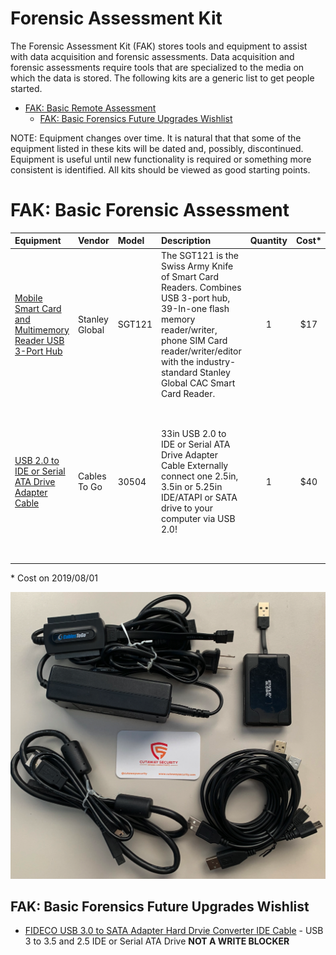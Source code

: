 # Forensic Assessment Kit

The Forensic Assessment Kit (FAK) stores tools and equipment to assist with data acquisition and forensic assessments. Data acquisition and forensic assessments require tools that are specialized to the media on which the data is stored. The following kits are a generic list to get people started.

* [FAK: Basic Remote Assessment](./README.md#fak-basic-forensic-assessment)
  * [FAK: Basic Forensics Future Upgrades Wishlist](./README.md#fak-basic-forensics-future-upgrades-wishlist)

NOTE: Equipment changes over time. It is natural that that some of the equipment listed in these kits will be dated and, possibly, discontinued. Equipment is useful until new functionality is required or something more consistent is identified. All kits should be viewed as good starting points.

# FAK: Basic Forensic Assessment

| Equipment | Vendor | Model | Description | Quantity | Cost* | Note |
| :--- | :--- | :--- | :--- | :---: | :---: | :--- |
| [Mobile Smart Card and Multimemory Reader USB 3-Port Hub](https://stanleyglobaltech.com/products/sgt121.html) | Stanley Global | SGT121 | The SGT121 is the Swiss Army Knife of Smart Card Readers.  Combines USB 3-port hub, 39-In-one flash memory reader/writer, phone SIM Card reader/writer/editor with the industry-standard Stanley Global CAC Smart Card Reader.  | 1 | $17 | This is typically not optional. May or may not come with lead wires. __NOT A WRITE BLOCKER__|
| [USB 2.0 to IDE or Serial ATA Drive Adapter Cable](https://www.cablestogo.com/product/30504/33in-usb-2.0-to-ide-or-serial-ata-drive-adapter-cable) | Cables To Go | 30504 | 33in USB 2.0 to IDE or Serial ATA Drive Adapter Cable Externally connect one 2.5in, 3.5in or 5.25in IDE/ATAPI or SATA drive to your computer via USB 2.0!  | 1 | $40 | I got this during a SANS class YEARS ago. USB 2.0 is NOT the way to go. This needs an update. __NOT A WRITE BLOCKER__|

\* Cost on 2019/08/01

![FAK - Forensic - Cutaway Security](../Images/rosa_FAK_basic_cutsec_v0.png)

## FAK: Basic Forensics Future Upgrades Wishlist

* [FIDECO USB 3.0 to SATA Adapter Hard Drvie Converter IDE Cable](https://www.amazon.com/dp/B077N2KK27/ref=sspa_dk_detail_2?psc=1&pd_rd_i=B077N2KK27) - USB 3 to 3.5 and 2.5 IDE or Serial ATA Drive  __NOT A WRITE BLOCKER__